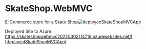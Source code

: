 # SkateShop.WebMVC
E-Commerce store for a Skate Shop![deployedSkateShopMVCApp](https://user-images.githubusercontent.com/79421040/156632352-86b33f99-5566-4d55-ac57-58c9a68f4856.jpg)

Deployed Site to Azure:
https://skateshopwebmvc20220303114719.azurewebsites.net/![deployedSkateShopMVCApp]
